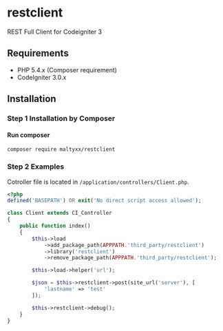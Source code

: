 # restclient
REST Full Client for Codeigniter 3

## Requirements

- PHP 5.4.x (Composer requirement)
- CodeIgniter 3.0.x

## Installation
### Step 1 Installation by Composer
#### Run composer
```shell
composer require maltyxx/restclient
```

### Step 2 Examples
Cotroller file is located in `/application/controllers/Client.php`.
```php
<?php
defined('BASEPATH') OR exit('No direct script access allowed');

class Client extends CI_Controller
{
    public function index()
    {
        $this->load
            ->add_package_path(APPPATH.'third_party/restclient')
            ->library('restclient')
            ->remove_package_path(APPPATH.'third_party/restclient');

        $this->load->helper('url');

        $json = $this->restclient->post(site_url('server'), [
            'lastname' => 'test'
        ]);

        $this->restclient->debug();
    }
}
```
